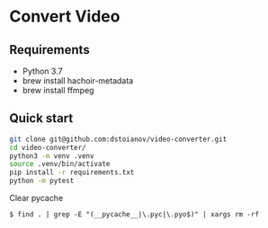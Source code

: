 # Convert Video 


## Requirements

- Python 3.7
- brew install hachoir-metadata
- brew install ffmpeg


## Quick start
 
```sh
git clone git@github.com:dstoianov/video-converter.git
cd video-converter/
python3 -m venv .venv
source .venv/bin/activate
pip install -r requirements.txt
python -m pytest
```

Clear pycache

```shell 
$ find . | grep -E "(__pycache__|\.pyc|\.pyo$)" | xargs rm -rf
```





